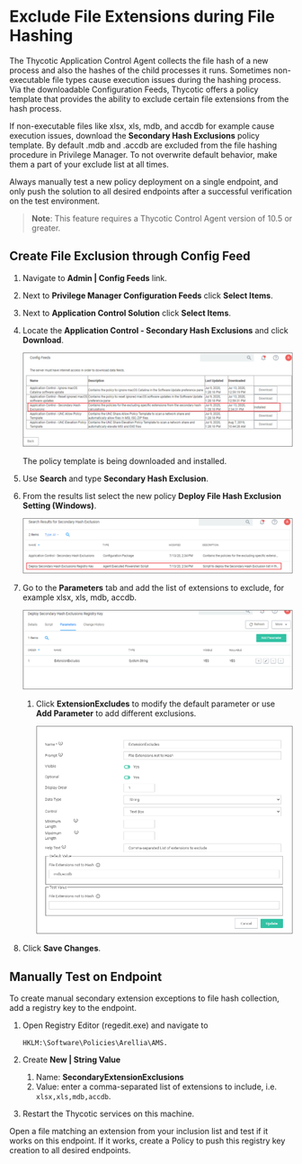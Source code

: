 [title]: # (File Hash Exclusions)
[tags]: # (secondary file filters)
[priority]: # (8001)
# Exclude File Extensions during File Hashing

The Thycotic Application Control Agent collects the file hash of a new process and also the hashes of the child processes it runs. Sometimes non-executable file types cause execution issues during the hashing process. Via the downloadable Configuration Feeds, Thycotic offers a policy template that provides the ability to exclude certain file extensions from the hash process.

If non-executable files like xlsx, xls, mdb, and accdb for example cause execution issues, download the __Secondary  Hash Exclusions__ policy template. By default .mdb and .accdb are excluded from the file hashing procedure in Privilege Manager. To not overwrite default behavior, make them a part of your exclude list at all times.

Always manually test a new policy deployment on a single endpoint, and only push the solution to all desired endpoints after a successful verification on the test environment.

>**Note**:
>This feature requires a Thycotic Control Agent version of 10.5 or greater.

## Create File Exclusion through Config Feed

1. Navigate to __Admin | Config Feeds__ link.
1. Next to __Privilege Manager Configuration Feeds__ click __Select Items__.
1. Next to __Application Control Solution__ click __Select Items__.
1. Locate the __Application Control - Secondary Hash Exclusions__ and click __Download__.

   ![config feed template](images/app-ctrl/cf-app-ctrl-sec-hash-exclusion.png "Download and automatically install the Secondary Hash Exclusions policy template")

   The policy template is being downloaded and installed.
1. Use __Search__ and type __Secondary Hash Exclusion__.
1. From the results list select the new policy __Deploy File Hash Exclusion Setting (Windows)__.

   ![select](images/app-ctrl/hash-exclude-policy.png "Select the Deploy File Hash Exclusion Setting policy")
1. Go to the __Parameters__ tab and add the list of extensions to exclude, for example xlsx, xls, mdb, accdb.

   ![parameters](images/app-ctrl/hash-exclude-policy-para.png "Specify the parameters for the policy")
   1. Click __ExtensionExcludes__ to modify the default parameter or use __Add Parameter__ to add different exclusions.

      ![edit](images/app-ctrl/hash-para.png "Editing existing default excludes or adding parameters dialog")
1. Click __Save Changes__.

## Manually Test on Endpoint

To create manual secondary extension exceptions to file hash collection, add a registry key to the endpoint.

1. Open Registry Editor (regedit.exe) and navigate to

   ```
   HKLM:\Software\Policies\Arellia\AMS.
   ```
1. Create __New | String Value__

   1. Name: __SecondaryExtensionExclusions__
   1. Value: enter a comma-separated list of extensions to include, i.e. `xlsx,xls,mdb,accdb`.
1. Restart the Thycotic services on this machine.

Open a file matching an extension from your inclusion list and test if it works on this endpoint. If it works, create a Policy to push this registry key creation to all desired endpoints.
